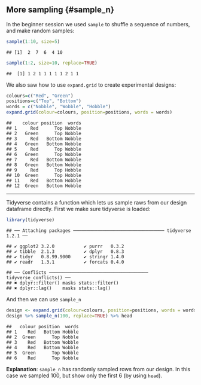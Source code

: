 ## More sampling {#sample_n}

In the beginner session we used `sample` to shuffle a sequence of numbers, and make random samples:


```r
sample(1:10, size=5)
```

```
## [1]  2  7  6  4 10
```

```r
sample(1:2, size=10, replace=TRUE)
```

```
##  [1] 1 2 1 1 1 1 1 2 1 1
```

We also saw how to use `expand.grid` to create experimental designs:


```r
colours=c("Red", "Green")
positions=c("Top", "Bottom")
words = c("Nobble", "Wobble", "Hobble")
expand.grid(colour=colours, position=positions, words = words)
```

```
##    colour position  words
## 1     Red      Top Nobble
## 2   Green      Top Nobble
## 3     Red   Bottom Nobble
## 4   Green   Bottom Nobble
## 5     Red      Top Wobble
## 6   Green      Top Wobble
## 7     Red   Bottom Wobble
## 8   Green   Bottom Wobble
## 9     Red      Top Hobble
## 10  Green      Top Hobble
## 11    Red   Bottom Hobble
## 12  Green   Bottom Hobble
```

---

Tidyverse contains a function which lets us sample raws from our design dataframe directly. First we make sure tidyverse is loaded:


```r
library(tidyverse)
```

```
## ── Attaching packages ────────────────────────────────── tidyverse 1.2.1 ──
```

```
## ✔ ggplot2 3.2.0           ✔ purrr   0.3.2      
## ✔ tibble  2.1.3           ✔ dplyr   0.8.3      
## ✔ tidyr   0.8.99.9000     ✔ stringr 1.4.0      
## ✔ readr   1.3.1           ✔ forcats 0.4.0
```

```
## ── Conflicts ───────────────────────────────────── tidyverse_conflicts() ──
## ✖ dplyr::filter() masks stats::filter()
## ✖ dplyr::lag()    masks stats::lag()
```

And then we can use `sample_n`


```r
design <- expand.grid(colour=colours, position=positions, words = words)
design %>% sample_n(100, replace=TRUE) %>% head
```

```
##   colour position  words
## 1    Red   Bottom Hobble
## 2  Green      Top Nobble
## 3    Red   Bottom Wobble
## 4    Red   Bottom Wobble
## 5  Green      Top Wobble
## 6    Red      Top Nobble
```


**Explanation**: `sample_n` has randomly sampled rows from our design. In this case we sampled 100, but show only the first 6 (by using `head`).
